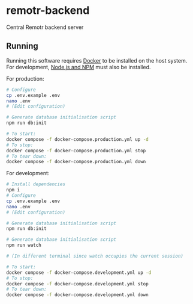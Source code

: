 # remotr-backend

Central Remotr backend server

## Running

Running this software requires [Docker](https://docker.io) to be installed on the host system. For development, [Node.js and NPM](https://nodejs.org) must also be installed.

For production:

```bash
# Configure
cp .env.example .env
nano .env
# (Edit configuration)

# Generate database initialisation script
npm run db:init

# To start:
docker compose -f docker-compose.production.yml up -d
# To stop:
docker compose -f docker-compose.production.yml stop
# To tear down:
docker compose -f docker-compose.production.yml down
```

For development:

```bash
# Install dependencies
npm i
# Configure
cp .env.example .env
nano .env
# (Edit configuration)

# Generate database initialisation script
npm run db:init

# Generate database initialisation script
npm run watch

# (In different terminal since watch occupies the current session)

# To start:
docker compose -f docker-compose.development.yml up -d
# To stop:
docker compose -f docker-compose.development.yml stop
# To tear down:
docker compose -f docker-compose.development.yml down
```
